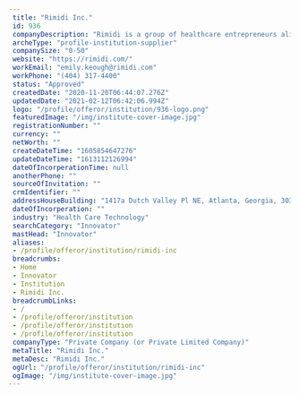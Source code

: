 ```yaml
--- 
 title: "Rimidi Inc." 
 id: 936 
 companyDescription: "Rimidi is a group of healthcare entrepreneurs aligned in a belief that we can do so much better-as individuals, and as an industry-in providing significant and enduring solutions. Our leadership team is comprised of physicians, bioengineers and business professionals credited with developing technologies and practices successfully used in healthcare today." 
 archeType: "profile-institution-supplier" 
 companySize: "0-50"  
 website: "https://rimidi.com/" 
 workEmail: "emily.keough@rimidi.com" 
 workPhone: "(404) 317-4400" 
 status: "Approved" 
 createdDate: "2020-11-20T06:44:07.276Z" 
 updatedDate: "2021-02-12T06:42:06.994Z" 
 logo: "/profile/offeror/institution/936-logo.png" 
 featuredImage: "/img/institute-cover-image.jpg" 
 registrationNumber: "" 
 currency: "" 
 netWorth: ""  
 createDateTime: "1605854647276"  
 updateDateTime: "1613112126994"  
 dateOfIncorperationTime: null 
 anotherPhone: "" 
 sourceOfInvitation: "" 
 crmIdentifier: "" 
 addressHouseBuilding: "1417a Dutch Valley Pl NE, Atlanta, Georgia, 30324, United States" 
 dateOfIncorperation: "" 
 industry: "Health Care Technology" 
 searchCategory: "Innovator" 
 mastHead: "Innovator" 
 aliases: 
 - /profile/offeror/institution/rimidi-inc  
 breadcrumbs: 
 - Home
 - Innovator
 - Institution
 - Rimidi Inc.  
 breadcrumbLinks: 
 - /
 - /profile/offeror/institution
 - /profile/offeror/institution
 - /profile/offeror/institution  
 companyType: "Private Company (or Private Limited Company)" 
 metaTitle: "Rimidi Inc." 
 metaDesc: "Rimidi Inc." 
 ogUrl: "/profile/offeror/institution/rimidi-inc" 
 ogImage: "/img/institute-cover-image.jpg"
---
```

